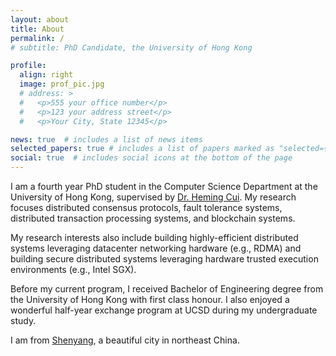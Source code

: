 ```yaml
---
layout: about
title: About
permalink: /
# subtitle: PhD Candidate, the University of Hong Kong

profile:
  align: right
  image: prof_pic.jpg
  # address: >
  #   <p>555 your office number</p>
  #   <p>123 your address street</p>
  #   <p>Your City, State 12345</p>

news: true  # includes a list of news items
selected_papers: true # includes a list of papers marked as "selected={true}"
social: true  # includes social icons at the bottom of the page
---
```


I am a fourth year PhD student in the Computer Science Department at the University of Hong Kong, supervised by [Dr. Heming Cui](http://www.cs.hku.hk/~heming). My research focuses distributed consensus protocols, fault tolerance systems, distributed transaction processing systems, and blockchain systems.

My research interests also include building highly-efficient distributed systems leveraging datacenter networking hardware (e.g., RDMA) and building secure distributed systems leveraging hardware trusted execution environments (e.g., Intel SGX).

Before my current program, I received Bachelor of Engineering degree from the University of Hong Kong with first class honour. I also enjoyed a wonderful half-year exchange program at UCSD during my undergraduate study.

I am from [Shenyang](https://en.wikipedia.org/wiki/Shenyang), a beautiful city in northeast China.


<!-- Write your biography here. Tell the world about yourself. Link to your favorite [subreddit](http://reddit.com). You can put a picture in, too. The code is already in, just name your picture `prof_pic.jpg` and put it in the `img/` folder.

Put your address / P.O. box / other info right below your picture. You can also disable any these elements by editing `profile` property of the YAML header of your `_pages/about.md`. Edit `_bibliography/papers.bib` and Jekyll will render your [publications page](/al-folio/publications/) automatically.

Link to your social media connections, too. This theme is set up to use [Font Awesome icons](http://fortawesome.github.io/Font-Awesome/) and [Academicons](https://jpswalsh.github.io/academicons/), like the ones below. Add your Facebook, Twitter, LinkedIn, Google Scholar, or just disable all of them. -->
